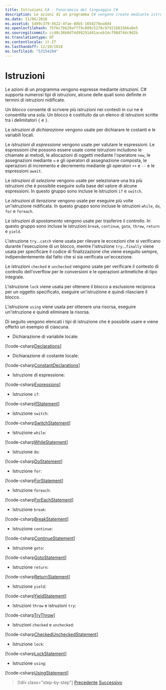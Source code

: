 ```yaml
---
title: Istruzioni C# - Panoramica del linguaggio C#
description: Le azioni di un programma C# vengono create mediante istruzioni
ms.date: 11/06/2016
ms.assetid: 5409c379-5622-4fae-88b5-1654276ea8d4
ms.openlocfilehash: 75f6c7bb29af7f9c809c5278c97d21683166a8e5
ms.sourcegitcommit: ccd8c36b0d74d99291d41aceb14cf98d74dc9d2b
ms.translationtype: HT
ms.contentlocale: it-IT
ms.lasthandoff: 12/10/2018
ms.locfileid: "53154294"
---
```

# <a name="statements"></a>Istruzioni

Le azioni di un programma vengono espresse mediante *istruzioni*. C# supporta numerosi tipi di istruzioni, alcune delle quali sono definite in termini di istruzioni nidificate.

Un *blocco* consente di scrivere più istruzioni nei contesti in cui ne è consentita una sola. Un blocco è costituito da un elenco di istruzioni scritte tra i delimitatori `{` e `}`.

Le *istruzioni di dichiarazione* vengono usate per dichiarare le costanti e le variabili locali.

Le *istruzioni di espressione* vengono usate per valutare le espressioni. Le espressioni che possono essere usate come istruzioni includono le chiamate ai metodi, le allocazioni di oggetti mediante l'operatore `new`, le assegnazioni mediante `=` e gli operatori di assegnazione composta, le operazioni di incremento e decremento mediante gli operatori `++` e `--` e le espressioni `await`.

Le *istruzioni di selezione* vengono usate per selezionare una tra più istruzioni che è possibile eseguire sulla base del valore di alcune espressioni. In questo gruppo sono incluse le istruzioni `if` e `switch`.

Le *istruzioni di iterazione* vengono usate per eseguire più volte un'istruzione nidificata. In questo gruppo sono incluse le istruzioni `while`, `do`, `for` e `foreach`.

Le *istruzioni di spostamento* vengono usate per trasferire il controllo. In questo gruppo sono incluse le istruzioni `break`, `continue`, `goto`, `throw`, `return` e `yield`.

L'istruzione `try`...`catch` viene usata per rilevare le eccezioni che si verificano durante l'esecuzione di un blocco, mentre l'istruzione `try`...`finally` viene usata per specificare il codice di finalizzazione che viene eseguito sempre, indipendentemente dal fatto che si sia verificata un'eccezione.

Le istruzioni `checked` e `unchecked` vengono usate per verificare il contesto di controllo dell'overflow per le conversioni e le operazioni aritmetiche di tipo integrale.

L'istruzione `lock` viene usata per ottenere il blocco a esclusione reciproca per un oggetto specificato, eseguire un'istruzione e quindi rilasciare il blocco.

L'istruzione `using` viene usata per ottenere una risorsa, eseguire un'istruzione e quindi eliminare la risorsa.

Di seguito vengono elencati i tipi di istruzione che è possibile usare e viene offerto un esempio di ciascuna.

* Dichiarazione di variabile locale:

 [!code-csharp[Declarations](../../../samples/snippets/csharp/tour/statements/Program.cs#L9-L15)]

* Dichiarazione di costante locale:

 [!code-csharp[ConstantDeclarations](../../../samples/snippets/csharp/tour/statements/Program.cs#L17-L22)]

* Istruzione di espressione:

 [!code-csharp[Expressions](../../../samples/snippets/csharp/tour/statements/Program.cs#L24-L31)]

* Istruzione `if`:

 [!code-csharp[IfStatement](../../../samples/snippets/csharp/tour/statements/Program.cs#L33-L43)]

* Istruzione `switch`:

 [!code-csharp[SwitchStatement](../../../samples/snippets/csharp/tour/statements/Program.cs#L45-L60)]

* Istruzione `while`:

 [!code-csharp[WhileStatement](../../../samples/snippets/csharp/tour/statements/Program.cs#L62-L70)]

* Istruzione `do`:

 [!code-csharp[DoStatement](../../../samples/snippets/csharp/tour/statements/Program.cs#L72-L81)]

* Istruzione `for`:

 [!code-csharp[ForStatement](../../../samples/snippets/csharp/tour/statements/Program.cs#L83-L89)]

* Istruzione `foreach`:

 [!code-csharp[ForEachStatement](../../../samples/snippets/csharp/tour/statements/Program.cs#L91-L97)]

* Istruzione `break`:

 [!code-csharp[BreakStatement](../../../samples/snippets/csharp/tour/statements/Program.cs#L99-L108)]

* Istruzione `continue`:

 [!code-csharp[ContinueStatement](../../../samples/snippets/csharp/tour/statements/Program.cs#L110-L118)]

* Istruzione `goto`:

 [!code-csharp[GotoStatement](../../../samples/snippets/csharp/tour/statements/Program.cs#L120-L129)]

* Istruzione `return`:

 [!code-csharp[ReturnStatement](../../../samples/snippets/csharp/tour/statements/Program.cs#L131-L139)]

* Istruzione `yield`:

 [!code-csharp[YieldStatement](../../../samples/snippets/csharp/tour/statements/Program.cs#L141-L155)]

* Istruzioni `throw` e istruzioni `try`:

 [!code-csharp[TryThrow](../../../samples/snippets/csharp/tour/statements/Program.cs#L157-L183)]

* Istruzioni `checked` e `unchecked`:

 [!code-csharp[CheckedUncheckedStatement](../../../samples/snippets/csharp/tour/statements/Program.cs#L185-L196)]

* Istruzione `lock`:

 [!code-csharp[LockStatement](../../../samples/snippets/csharp/tour/statements/Program.cs#L257-L273)]

* Istruzione `using`:

 [!code-csharp[UsingStatement](../../../samples/snippets/csharp/tour/statements/Program.cs#L198-L206)]

>[!div class="step-by-step"]
>[Precedente](expressions.md)
>[Successivo](classes-and-objects.md)